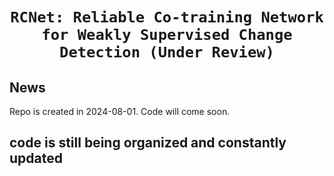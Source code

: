 # <p align=center>`RCNet: Reliable Co-training Network for Weakly Supervised Change Detection (Under Review)`</p>

## News
Repo is created in 2024-08-01. Code will come soon.

## code is still being organized and constantly updated
